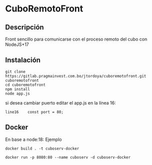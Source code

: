 # CuboRemotoFront

## Descripción

Front sencillo para comunicarse con el proceso remoto del cubo con NodeJS+17


## Instalación

```
git clone https://gitlab.pragmainvest.com.bo/jtordoya/cuboremotofront.git cuboremotofront
cd cuboremotofront
npm install
node app.js
```

si desea cambiar puerto editar el app.js en la línea 16:
```
line16    const port = 80;
```

## Docker

En base a node:18:
Ejemplo

`docker build . -t cuboserv-docker`

`docker run -p 8080:80 --name cuboserv -d cuboserv-docker`
